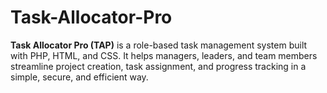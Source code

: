 # Task-Allocator-Pro
**Task Allocator Pro (TAP)** is a role-based task management system built with PHP, HTML, and CSS. It helps managers, leaders, and team members streamline project creation, task assignment, and progress tracking in a simple, secure, and efficient way.
